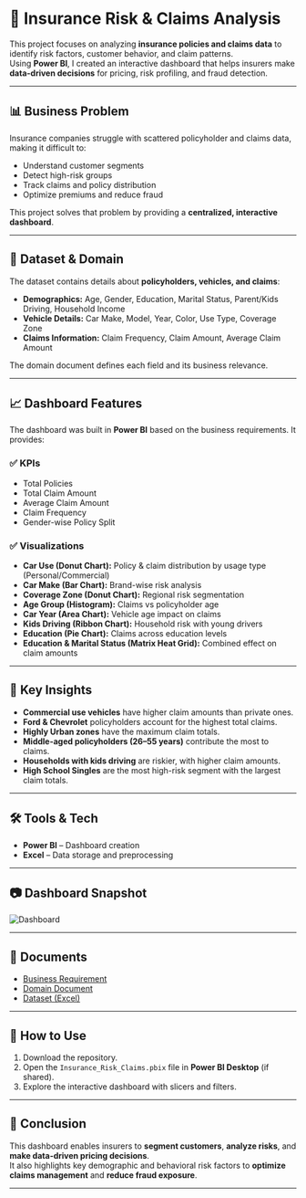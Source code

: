 # 🚗 Insurance Risk & Claims Analysis

This project focuses on analyzing **insurance policies and claims data** to identify risk factors, customer behavior, and claim patterns.  
Using **Power BI**, I created an interactive dashboard that helps insurers make **data-driven decisions** for pricing, risk profiling, and fraud detection.

---

## 📊 Business Problem
Insurance companies struggle with scattered policyholder and claims data, making it difficult to:
- Understand customer segments  
- Detect high-risk groups  
- Track claims and policy distribution  
- Optimize premiums and reduce fraud  

This project solves that problem by providing a **centralized, interactive dashboard**.

---

## 📂 Dataset & Domain
The dataset contains details about **policyholders, vehicles, and claims**:

- **Demographics:** Age, Gender, Education, Marital Status, Parent/Kids Driving, Household Income  
- **Vehicle Details:** Car Make, Model, Year, Color, Use Type, Coverage Zone  
- **Claims Information:** Claim Frequency, Claim Amount, Average Claim Amount  

The domain document defines each field and its business relevance.

---

## 📈 Dashboard Features
The dashboard was built in **Power BI** based on the business requirements. It provides:

### ✅ KPIs
- Total Policies  
- Total Claim Amount  
- Average Claim Amount  
- Claim Frequency  
- Gender-wise Policy Split  

### ✅ Visualizations
- **Car Use (Donut Chart):** Policy & claim distribution by usage type (Personal/Commercial)  
- **Car Make (Bar Chart):** Brand-wise risk analysis  
- **Coverage Zone (Donut Chart):** Regional risk segmentation  
- **Age Group (Histogram):** Claims vs policyholder age  
- **Car Year (Area Chart):** Vehicle age impact on claims  
- **Kids Driving (Ribbon Chart):** Household risk with young drivers  
- **Education (Pie Chart):** Claims across education levels  
- **Education & Marital Status (Matrix Heat Grid):** Combined effect on claim amounts  

---

## 🔑 Key Insights
- **Commercial use vehicles** have higher claim amounts than private ones.  
- **Ford & Chevrolet** policyholders account for the highest total claims.  
- **Highly Urban zones** have the maximum claim totals.  
- **Middle-aged policyholders (26–55 years)** contribute the most to claims.  
- **Households with kids driving** are riskier, with higher claim amounts.  
- **High School Singles** are the most high-risk segment with the largest claim totals.  

---

## 🛠️ Tools & Tech
- **Power BI** – Dashboard creation  
- **Excel** – Data storage and preprocessing  

---

## 📷 Dashboard Snapshot
![Dashboard](./Dashboard%20Snapshot.png)

---

## 📑 Documents
- [Business Requirement](./Business%20Requirement.pdf)  
- [Domain Document](./Domain%20Document.pdf)  
- [Dataset (Excel)](./insurance_policies_data.xlsx)  

---

## 🚀 How to Use
1. Download the repository.  
2. Open the `Insurance_Risk_Claims.pbix` file in **Power BI Desktop** (if shared).  
3. Explore the interactive dashboard with slicers and filters.  

---

## 📌 Conclusion
This dashboard enables insurers to **segment customers**, **analyze risks**, and **make data-driven pricing decisions**.  
It also highlights key demographic and behavioral risk factors to **optimize claims management** and **reduce fraud exposure**.

---
